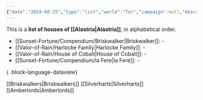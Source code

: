 ```yaml
---
{"date":"2024-08-25","type":"list","world":"Tor","campaign":null,"description":null,"icon":"FasListUl","tags":["info/world","VoR","sf"],"dg-publish":true,"permalink":"/valor-of-rain/list-of-houses-of-alastria/","dgPassFrontmatter":true,"created":"2024-08-25T21:38:38.004+09:30","updated":"2024-10-14T13:53:29.754+10:30"}
---
```


This is a **list of houses of [[Alastria\|Alastria]]**, in alphabetical order. 
- [[Sunset-Fortune/Compendium/Briskwalker\|Briskwalker]]: \-
- [[Valor-of-Rain/Harlocke Family\|Harlocke Family]]: \-
- [[Valor-of-Rain/House of Cobalt\|House of Cobalt]]: \-
- [[Sunset-Fortune/Compendium/la Fere\|la Fere]]: \-

{ .block-language-dataview}

[[Briskwalkers\|Briskwalkers]]
[[Silverharts\|Silverharts]]
[[Amberlords\|Amberlords]]
